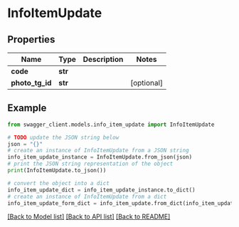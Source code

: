 # InfoItemUpdate


## Properties

Name | Type | Description | Notes
------------ | ------------- | ------------- | -------------
**code** | **str** |  | 
**photo_tg_id** | **str** |  | [optional] 

## Example

```python
from swagger_client.models.info_item_update import InfoItemUpdate

# TODO update the JSON string below
json = "{}"
# create an instance of InfoItemUpdate from a JSON string
info_item_update_instance = InfoItemUpdate.from_json(json)
# print the JSON string representation of the object
print(InfoItemUpdate.to_json())

# convert the object into a dict
info_item_update_dict = info_item_update_instance.to_dict()
# create an instance of InfoItemUpdate from a dict
info_item_update_form_dict = info_item_update.from_dict(info_item_update_dict)
```
[[Back to Model list]](../README.md#documentation-for-models) [[Back to API list]](../README.md#documentation-for-api-endpoints) [[Back to README]](../README.md)


